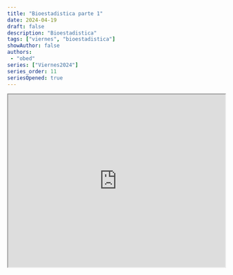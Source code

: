 ```yaml
---
title: "Bioestadistica parte 1"
date: 2024-04-19
draft: false
description: "Bioestadistica"
tags: ["viernes", "bioestadistica"]
showAuthor: false
authors:
 - "obed"
series: ["Viernes2024"]
series_order: 11
seriesOpened: true
---
```


<iframe src="https://drive.google.com/file/d/1aQXJnMdF89uyC8wUIxqHKCSVRu0vuc4w/preview" width="100%" height="400" allow="autoplay" allowfullscreen="true">
</iframe>
